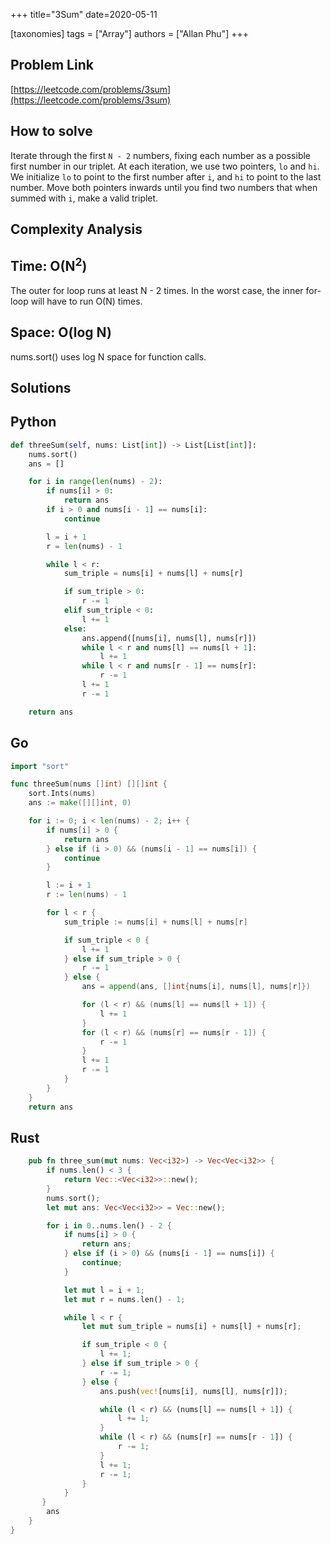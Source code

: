+++
title="3Sum"
date=2020-05-11

[taxonomies]
tags = ["Array"]
authors = ["Allan Phu"]
+++

## Problem Link

[https://leetcode.com/problems/3sum](https://leetcode.com/problems/3sum)

## How to solve

Iterate through the first `N - 2` numbers, fixing each number as a possible first number in our triplet. At each iteration, we use two pointers, `lo` and `hi`. We initialize `lo` to point to the first number after `i`, and `hi` to point to the last number. Move both pointers inwards until you find two numbers that when summed with `i`, make a valid triplet.

## Complexity Analysis

## Time: O(N<sup>2</sup>)

The outer for loop runs at least N - 2 times. In the worst case, the inner for-loop will have to run O(N) times.

## Space: O(log N)

nums.sort() uses log N space for function calls.

## Solutions

## Python

``` python
def threeSum(self, nums: List[int]) -> List[List[int]]:
    nums.sort()
    ans = []

    for i in range(len(nums) - 2):
        if nums[i] > 0:
            return ans
        if i > 0 and nums[i - 1] == nums[i]:
            continue

        l = i + 1
        r = len(nums) - 1

        while l < r:
            sum_triple = nums[i] + nums[l] + nums[r]

            if sum_triple > 0:
                r -= 1
            elif sum_triple < 0:
                l += 1
            else:
                ans.append([nums[i], nums[l], nums[r]])
                while l < r and nums[l] == nums[l + 1]:
                    l += 1
                while l < r and nums[r - 1] == nums[r]:
                    r -= 1
                l += 1
                r -= 1

    return ans
```

## Go

``` go
import "sort"

func threeSum(nums []int) [][]int {
    sort.Ints(nums)
    ans := make([][]int, 0)

    for i := 0; i < len(nums) - 2; i++ {
        if nums[i] > 0 {
            return ans
        } else if (i > 0) && (nums[i - 1] == nums[i]) {
            continue
        }

        l := i + 1
        r := len(nums) - 1

        for l < r {
            sum_triple := nums[i] + nums[l] + nums[r]

            if sum_triple < 0 {
                l += 1
            } else if sum_triple > 0 {
                r -= 1
            } else {
                ans = append(ans, []int{nums[i], nums[l], nums[r]})

                for (l < r) && (nums[l] == nums[l + 1]) {
                    l += 1
                }
                for (l < r) && (nums[r] == nums[r - 1]) {
                    r -= 1
                }
                l += 1
                r -= 1
            }
        }
    }
    return ans
```

## Rust

``` rust
    pub fn three_sum(mut nums: Vec<i32>) -> Vec<Vec<i32>> {
        if nums.len() < 3 {
            return Vec::<Vec<i32>>::new();
        }
        nums.sort();
        let mut ans: Vec<Vec<i32>> = Vec::new();

        for i in 0..nums.len() - 2 {
            if nums[i] > 0 {
                return ans;
            } else if (i > 0) && (nums[i - 1] == nums[i]) {
                continue;
            }

            let mut l = i + 1;
            let mut r = nums.len() - 1;

            while l < r {
                let mut sum_triple = nums[i] + nums[l] + nums[r];

                if sum_triple < 0 {
                    l += 1;
                } else if sum_triple > 0 {
                    r -= 1;
                } else {
                    ans.push(vec![nums[i], nums[l], nums[r]]);

                    while (l < r) && (nums[l] == nums[l + 1]) {
                        l += 1;
                    }
                    while (l < r) && (nums[r] == nums[r - 1]) {
                        r -= 1;
                    }
                    l += 1;
                    r -= 1;
                }
            }
       }
        ans
    }
}
```
